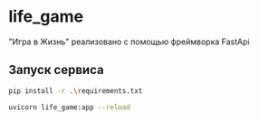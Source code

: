 # life_game
"Игра в Жизнь" реализовано с помощью фреймворка FastApi
## Запуск сервиса

```sh
pip install -r .\requirements.txt
```
```sh
uvicorn life_game:app --reload   
```
